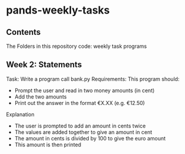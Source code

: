 # pands-weekly-tasks

## Contents
The Folders in this repository
code: weekly task programs

## Week 2: Statements
Task: Write a program call bank.py
Requirements: This program should:
- Prompt the user and read in two money amounts (in cent)
- Add the two amounts
- Print out the answer in the format €X.XX (e.g. €12.50)

Explanation
- The user is prompted to add an amount in cents twice
- The values are added together to give an amount in cent
- The amount in cents is divided by 100 to give the euro amount
- This amount is then printed
